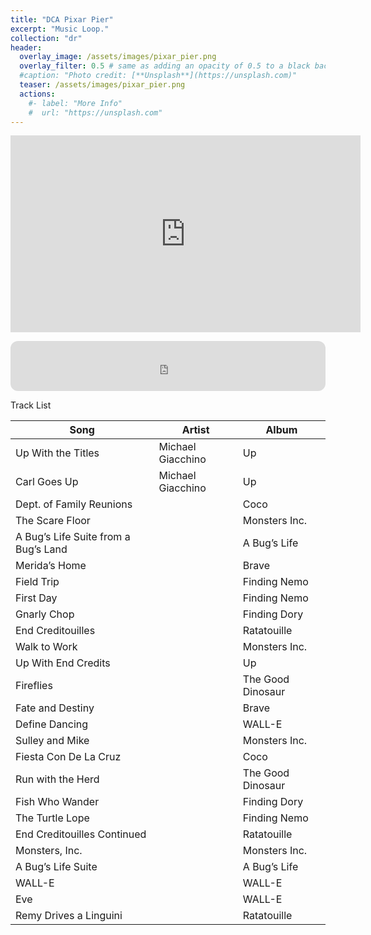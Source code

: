 ```yaml
---
title: "DCA Pixar Pier"
excerpt: "Music Loop."
collection: "dr"
header:
  overlay_image: /assets/images/pixar_pier.png
  overlay_filter: 0.5 # same as adding an opacity of 0.5 to a black background
  #caption: "Photo credit: [**Unsplash**](https://unsplash.com)"
  teaser: /assets/images/pixar_pier.png
  actions:
    #- label: "More Info"
    #  url: "https://unsplash.com"
---
```

 
<p>
<iframe width="560" height="315" src="https://www.youtube.com/embed/QUY9lCR8g9U" title="YouTube video player" frameborder="0" allow="accelerometer; autoplay; clipboard-write; encrypted-media; gyroscope; picture-in-picture" allowfullscreen></iframe>
</p>

<p>
<iframe style="border-radius:12px" src="https://open.spotify.com/embed/playlist/6XsD9nsmdNXaPdn5GIbBJ9?utm_source=generator&theme=0" width="100%" height="80" frameBorder="0" allowfullscreen="" allow="autoplay; clipboard-write; encrypted-media; fullscreen; picture-in-picture" loading="lazy"></iframe>

</p>

Track List 

| Song | Artist | Album |
| --- | --- | --- |
| Up With the Titles | Michael Giacchino | Up |
| Carl Goes Up | Michael Giacchino | Up |
| Dept. of Family Reunions || Coco |
| The Scare Floor || Monsters Inc. |
| A Bug’s Life Suite from a Bug’s Land ||A Bug’s Life|
| Merida’s Home ||Brave|
| Field Trip ||Finding Nemo|
| First Day ||Finding Nemo|
| Gnarly Chop ||Finding Dory|
| End Creditouilles ||Ratatouille|
| Walk to Work ||Monsters Inc.|
| Up With End Credits ||Up|
| Fireflies ||The Good Dinosaur|
| Fate and Destiny ||Brave|
| Define Dancing ||WALL-E|
| Sulley and Mike ||Monsters Inc.|
| Fiesta Con De La Cruz ||Coco|
| Run with the Herd ||The Good Dinosaur|
| Fish Who Wander ||Finding Dory|
| The Turtle Lope ||Finding Nemo|
| End Creditouilles Continued ||Ratatouille|
| Monsters, Inc.  ||Monsters Inc.|
| A Bug’s Life Suite ||A Bug’s Life|
| WALL-E ||WALL-E|
| Eve ||WALL-E|
| Remy Drives a Linguini ||Ratatouille|